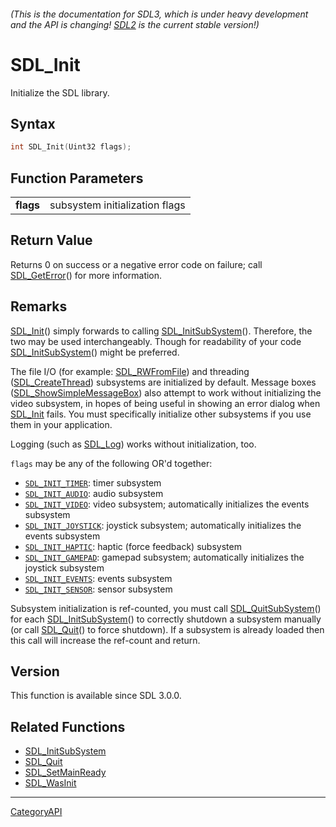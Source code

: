 ###### (This is the documentation for SDL3, which is under heavy development and the API is changing! [SDL2](https://wiki.libsdl.org/SDL2/) is the current stable version!)
# SDL_Init

Initialize the SDL library.

## Syntax

```c
int SDL_Init(Uint32 flags);

```

## Function Parameters

|               |                                |
| ------------- | ------------------------------ |
| **flags**     | subsystem initialization flags |

## Return Value

Returns 0 on success or a negative error code on failure; call
[SDL_GetError](SDL_GetError)() for more information.

## Remarks

[SDL_Init](SDL_Init)() simply forwards to calling
[SDL_InitSubSystem](SDL_InitSubSystem)(). Therefore, the two may be used
interchangeably. Though for readability of your code
[SDL_InitSubSystem](SDL_InitSubSystem)() might be preferred.

The file I/O (for example: [SDL_RWFromFile](SDL_RWFromFile)) and threading
([SDL_CreateThread](SDL_CreateThread)) subsystems are initialized by
default. Message boxes
([SDL_ShowSimpleMessageBox](SDL_ShowSimpleMessageBox)) also attempt to work
without initializing the video subsystem, in hopes of being useful in
showing an error dialog when [SDL_Init](SDL_Init) fails. You must
specifically initialize other subsystems if you use them in your
application.

Logging (such as [SDL_Log](SDL_Log)) works without initialization, too.

`flags` may be any of the following OR'd together:

- [`SDL_INIT_TIMER`](SDL_INIT_TIMER): timer subsystem
- [`SDL_INIT_AUDIO`](SDL_INIT_AUDIO): audio subsystem
- [`SDL_INIT_VIDEO`](SDL_INIT_VIDEO): video subsystem; automatically
  initializes the events subsystem
- [`SDL_INIT_JOYSTICK`](SDL_INIT_JOYSTICK): joystick subsystem;
  automatically initializes the events subsystem
- [`SDL_INIT_HAPTIC`](SDL_INIT_HAPTIC): haptic (force feedback) subsystem
- [`SDL_INIT_GAMEPAD`](SDL_INIT_GAMEPAD): gamepad subsystem; automatically
  initializes the joystick subsystem
- [`SDL_INIT_EVENTS`](SDL_INIT_EVENTS): events subsystem
- [`SDL_INIT_SENSOR`](SDL_INIT_SENSOR): sensor subsystem

Subsystem initialization is ref-counted, you must call
[SDL_QuitSubSystem](SDL_QuitSubSystem)() for each
[SDL_InitSubSystem](SDL_InitSubSystem)() to correctly shutdown a subsystem
manually (or call [SDL_Quit](SDL_Quit)() to force shutdown). If a subsystem
is already loaded then this call will increase the ref-count and return.

## Version

This function is available since SDL 3.0.0.

## Related Functions

* [SDL_InitSubSystem](SDL_InitSubSystem)
* [SDL_Quit](SDL_Quit)
* [SDL_SetMainReady](SDL_SetMainReady)
* [SDL_WasInit](SDL_WasInit)

----
[CategoryAPI](CategoryAPI)

